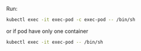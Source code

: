 
Run:

```sh
kubectl exec -it exec-pod -c exec-pod -- /bin/sh
```

or if pod have only one container 

```sh
kubectl exec -it exec-pod -- /bin/sh
```
